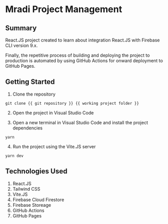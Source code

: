 # Mradi Project Management

## Summary

React.JS project created to learn about integration React.JS with Firebase CLI version 9.x.

Finally, the repetitive process of building and deploying the project to production is automated by using GitHub Actions for onward deployment to GitHub Pages.

## Getting Started

1. Clone the repository

```
git clone {{ git repository }} {{ working project folder }}
```

2. Open the project in Visual Studio Code

3. Open a new terminal in Visual Studio Code and install the project dependencies

```
yarn
```

4. Run the project using the Vite.JS server

```
yarn dev
```

## Technologies Used

1. React.JS
1. Tailwind CSS
1. Vite.JS
1. Firebase Cloud Firestore
1. Firebase Storeage
1. GitHub Actions
1. GitHub Pages
